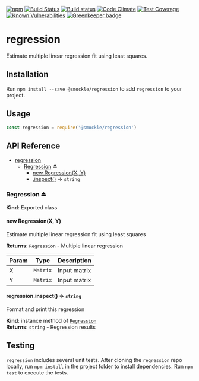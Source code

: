 [![npm](https://img.shields.io/npm/v/@smockle/regression.svg)](https://www.npmjs.com/package/@smockle/regression)
[![Build Status](https://travis-ci.org/smockle/regression.svg?branch=master)](https://travis-ci.org/smockle/regression)
[![Build status](https://ci.appveyor.com/api/projects/status/x1sjhd5q1jv1eupd?svg=true)](https://ci.appveyor.com/project/smockle/regression)
[![Code Climate](https://codeclimate.com/github/smockle/regression/badges/gpa.svg)](https://codeclimate.com/github/smockle/regression)
[![Test Coverage](https://codeclimate.com/github/smockle/regression/badges/coverage.svg)](https://codeclimate.com/github/smockle/regression/coverage)
[![Known Vulnerabilities](https://snyk.io/test/github/smockle/regression/badge.svg)](https://snyk.io/test/github/smockle/regression)
[![Greenkeeper badge](https://badges.greenkeeper.io/smockle/regression.svg)](https://greenkeeper.io/)

# regression

Estimate multiple linear regression fit using least squares.

## Installation

Run `npm install --save @smockle/regression` to add `regression` to your project.

## Usage

```JavaScript
const regression = require('@smockle/regression')
```

## API Reference

* [regression](#module_regression)
    * [Regression](#exp_module_regression--Regression) ⏏
        * [new Regression(X, Y)](#new_module_regression--Regression_new)
        * [.inspect()](#module_regression--Regression+inspect) ⇒ <code>string</code>

<a name="exp_module_regression--Regression"></a>

### Regression ⏏
**Kind**: Exported class  
<a name="new_module_regression--Regression_new"></a>

#### new Regression(X, Y)
Estimate multiple linear regression fit using least squares

**Returns**: <code>Regression</code> - Multiple linear regression  

| Param | Type | Description |
| --- | --- | --- |
| X | <code>Matrix</code> | Input matrix |
| Y | <code>Matrix</code> | Input matrix |

<a name="module_regression--Regression+inspect"></a>

#### regression.inspect() ⇒ <code>string</code>
Format and print this regression

**Kind**: instance method of [<code>Regression</code>](#exp_module_regression--Regression)  
**Returns**: <code>string</code> - Regression results  

## Testing

`regression` includes several unit tests. After cloning the `regression` repo locally, run `npm install` in the project folder to install dependencies. Run `npm test` to execute the tests.
